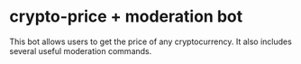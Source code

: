 # crypto-price + moderation bot

This bot allows users to get the price of any cryptocurrency. It also includes several useful moderation commands.

